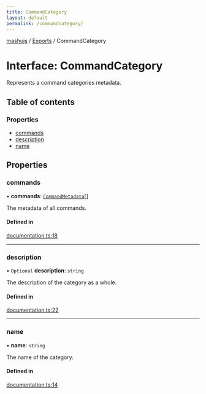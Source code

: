 ```yaml
---
title: CommandCategory
layout: default
permalink: /commandcategory/
---
```

[mashujs](/) / [Exports](/modules/) / CommandCategory

# Interface: CommandCategory

Represents a command categories metadata.

## Table of contents

### Properties

- [commands](/CommandCategory/#commands)
- [description](/CommandCategory/#description)
- [name](/CommandCategory/#name)

## Properties

### commands

• **commands**: [`CommandMetadata`](/CommandMetadata/)[]

The metadata of all commands.

#### Defined in

[documentation.ts:18](https://github.com/EpokTarren/mashu/blob/14d28f7/src/documentation.ts#L18)

___

### description

• `Optional` **description**: `string`

The description of the category as a whole.

#### Defined in

[documentation.ts:22](https://github.com/EpokTarren/mashu/blob/14d28f7/src/documentation.ts#L22)

___

### name

• **name**: `string`

The name of the category.

#### Defined in

[documentation.ts:14](https://github.com/EpokTarren/mashu/blob/14d28f7/src/documentation.ts#L14)
